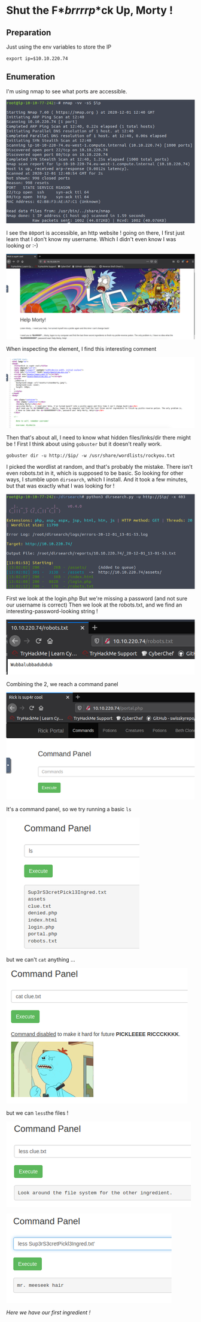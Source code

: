 # Shut the F\**brrrrp*\*ck Up, Morty !

## Preparation

Just using the env variables to store the IP
```
export ip=$10.10.220.74
```

## Enumeration

I'm using nmap to see what ports are accessible.

![nmap](https://github.com/oghobhainn/TryHackMe/blob/main/images/rickmorty/nmap.png)

I see the ```80```port is accessible, an http website !
going on there, I first just learn that I don't know my username. Which I didn't even know I was looking or :-)

![website](https://github.com/oghobhainn/TryHackMe/blob/main/images/rickmorty/website.png)

When inspecting the element, I find this interesting comment

![username](https://github.com/oghobhainn/TryHackMe/blob/main/images/rickmorty/username.png)

Then that's about all, I need to know what hidden files/links/dir there might be !
First I think about using ```gobuster``` but it doesn't really work.
```
gobuster dir -u http://$ip/ -w /usr/share/wordlists/rockyou.txt
```
I picked the wordlist at random, and that's probably the mistake. There isn't even robots.txt in it, which is supposed to be basic.
So looking for other ways, I stumble upon ```dirsearch```, which I install.
And it took a few minutes, but that was exactly what I was looking for ! 

![dirsearch](https://github.com/oghobhainn/TryHackMe/blob/main/images/rickmorty/dirsearch.png)

First we look at the login.php
But we're missing a password (and not sure our username is correct)
Then we look at the robots.txt, and we find an interesting-password-looking string !

![robots.txt](https://github.com/oghobhainn/TryHackMe/blob/main/images/rickmorty/robots.txt.png)

Combining the 2, we reach a command panel

![command-panel](https://github.com/oghobhainn/TryHackMe/blob/main/images/rickmorty/command-panel.png)

It's a command panel, so we try running a basic ```ls```

![command-panel-ls](https://github.com/oghobhainn/TryHackMe/blob/main/images/rickmorty/command-panel-ls.png)

but we can't ```cat``` anything ...

![command-panel-error](https://github.com/oghobhainn/TryHackMe/blob/main/images/rickmorty/command-panel-cat.png)

but we can ```less```the files !

![command-panel-clue](https://github.com/oghobhainn/TryHackMe/blob/main/images/rickmorty/command-panel-less.png)

![command-panel-ingredient](https://github.com/oghobhainn/TryHackMe/blob/main/images/rickmorty/command-panel-ingredient.png)

*Here we have our first ingredient !*
